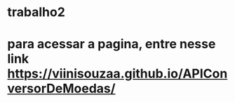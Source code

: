 # trabalho2
# para acessar a pagina, entre nesse link https://viinisouzaa.github.io/APIConversorDeMoedas/
